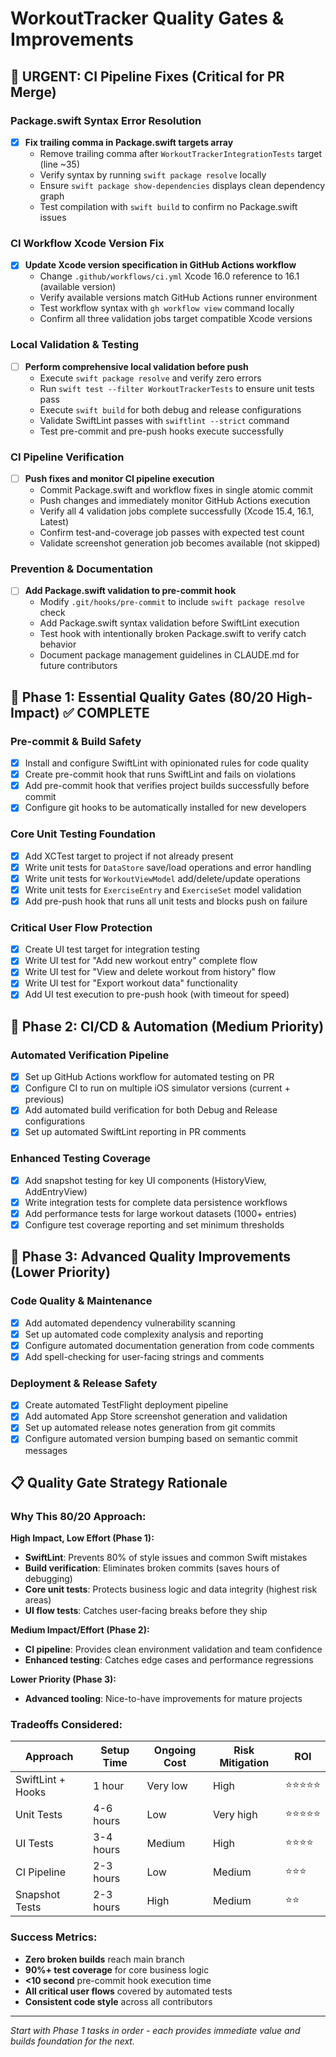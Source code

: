 # WorkoutTracker Quality Gates & Improvements

## 🚨 URGENT: CI Pipeline Fixes (Critical for PR Merge)

### Package.swift Syntax Error Resolution
- [x] **Fix trailing comma in Package.swift targets array** 
  - Remove trailing comma after `WorkoutTrackerIntegrationTests` target (line ~35)
  - Verify syntax by running `swift package resolve` locally
  - Ensure `swift package show-dependencies` displays clean dependency graph
  - Test compilation with `swift build` to confirm no Package.swift issues

### CI Workflow Xcode Version Fix  
- [x] **Update Xcode version specification in GitHub Actions workflow**
  - Change `.github/workflows/ci.yml` Xcode 16.0 reference to 16.1 (available version)
  - Verify available versions match GitHub Actions runner environment
  - Test workflow syntax with `gh workflow view` command locally
  - Confirm all three validation jobs target compatible Xcode versions

### Local Validation & Testing
- [ ] **Perform comprehensive local validation before push**
  - Execute `swift package resolve` and verify zero errors
  - Run `swift test --filter WorkoutTrackerTests` to ensure unit tests pass
  - Execute `swift build` for both debug and release configurations  
  - Validate SwiftLint passes with `swiftlint --strict` command
  - Test pre-commit and pre-push hooks execute successfully

### CI Pipeline Verification
- [ ] **Push fixes and monitor CI pipeline execution**
  - Commit Package.swift and workflow fixes in single atomic commit
  - Push changes and immediately monitor GitHub Actions execution
  - Verify all 4 validation jobs complete successfully (Xcode 15.4, 16.1, Latest)  
  - Confirm test-and-coverage job passes with expected test count
  - Validate screenshot generation job becomes available (not skipped)

### Prevention & Documentation  
- [ ] **Add Package.swift validation to pre-commit hook**
  - Modify `.git/hooks/pre-commit` to include `swift package resolve` check
  - Add Package.swift syntax validation before SwiftLint execution
  - Test hook with intentionally broken Package.swift to verify catch behavior
  - Document package management guidelines in CLAUDE.md for future contributors

## 🎯 Phase 1: Essential Quality Gates (80/20 High-Impact) ✅ COMPLETE

### Pre-commit & Build Safety
- [x] Install and configure SwiftLint with opinionated rules for code quality
- [x] Create pre-commit hook that runs SwiftLint and fails on violations
- [x] Add pre-commit hook that verifies project builds successfully before commit
- [x] Configure git hooks to be automatically installed for new developers

### Core Unit Testing Foundation  
- [x] Add XCTest target to project if not already present
- [x] Write unit tests for `DataStore` save/load operations and error handling
- [x] Write unit tests for `WorkoutViewModel` add/delete/update operations
- [x] Write unit tests for `ExerciseEntry` and `ExerciseSet` model validation
- [x] Add pre-push hook that runs all unit tests and blocks push on failure

### Critical User Flow Protection
- [x] Create UI test target for integration testing
- [x] Write UI test for "Add new workout entry" complete flow
- [x] Write UI test for "View and delete workout from history" flow
- [x] Write UI test for "Export workout data" functionality
- [x] Add UI test execution to pre-push hook (with timeout for speed)

## 🚀 Phase 2: CI/CD & Automation (Medium Priority)

### Automated Verification Pipeline
- [x] Set up GitHub Actions workflow for automated testing on PR
- [x] Configure CI to run on multiple iOS simulator versions (current + previous)
- [x] Add automated build verification for both Debug and Release configurations
- [x] Set up automated SwiftLint reporting in PR comments

### Enhanced Testing Coverage
- [x] Add snapshot testing for key UI components (HistoryView, AddEntryView)
- [x] Write integration tests for complete data persistence workflows
- [x] Add performance tests for large workout datasets (1000+ entries)
- [x] Configure test coverage reporting and set minimum thresholds

## 🔧 Phase 3: Advanced Quality Improvements (Lower Priority)

### Code Quality & Maintenance
- [x] Add automated dependency vulnerability scanning
- [x] Set up automated code complexity analysis and reporting
- [x] Configure automated documentation generation from code comments
- [x] Add spell-checking for user-facing strings and comments

### Deployment & Release Safety
- [x] Create automated TestFlight deployment pipeline
- [x] Add automated App Store screenshot generation and validation
- [x] Set up automated release notes generation from git commits
- [x] Configure automated version bumping based on semantic commit messages

## 📋 Quality Gate Strategy Rationale

### Why This 80/20 Approach:

**High Impact, Low Effort (Phase 1):**
- **SwiftLint**: Prevents 80% of style issues and common Swift mistakes
- **Build verification**: Eliminates broken commits (saves hours of debugging)
- **Core unit tests**: Protects business logic and data integrity (highest risk areas)
- **UI flow tests**: Catches user-facing breaks before they ship

**Medium Impact/Effort (Phase 2):**
- **CI pipeline**: Provides clean environment validation and team confidence
- **Enhanced testing**: Catches edge cases and performance regressions

**Lower Priority (Phase 3):**
- **Advanced tooling**: Nice-to-have improvements for mature projects

### Tradeoffs Considered:

| Approach | Setup Time | Ongoing Cost | Risk Mitigation | ROI |
|----------|------------|--------------|-----------------|-----|
| SwiftLint + Hooks | 1 hour | Very low | High | ⭐⭐⭐⭐⭐ |
| Unit Tests | 4-6 hours | Low | Very high | ⭐⭐⭐⭐⭐ |
| UI Tests | 3-4 hours | Medium | High | ⭐⭐⭐⭐ |
| CI Pipeline | 2-3 hours | Low | Medium | ⭐⭐⭐ |
| Snapshot Tests | 2-3 hours | High | Medium | ⭐⭐ |

### Success Metrics:
- **Zero broken builds** reach main branch
- **90%+ test coverage** for core business logic
- **<10 second** pre-commit hook execution time
- **All critical user flows** covered by automated tests
- **Consistent code style** across all contributors

---

*Start with Phase 1 tasks in order - each provides immediate value and builds foundation for the next.*